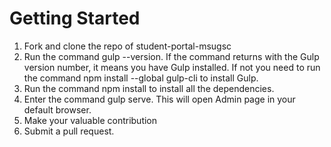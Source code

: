 ﻿# Getting Started
1. Fork and clone the repo of student-portal-msugsc
2. Run the command gulp --version. If the command returns with the Gulp version number, it means you have Gulp installed. If not you need to run the command npm install --global gulp-cli to install Gulp.
3. Run the command npm install to install all the dependencies.
4. Enter the command gulp serve. This will open Admin page in your default browser.
5. Make your valuable contribution
6. Submit a pull request.
